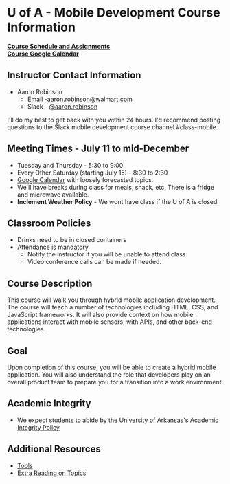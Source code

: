# U of A - Mobile Development Course Information
**[Course Schedule and Assignments](schedule.md)**<br/>
**[Course Google Calendar](https://calendar.google.com/calendar/embed?src=0tn5lnum7etp0codkk63df9gv8%40group.calendar.google.com&ctz=America/Chicago)**

## Instructor Contact Information
- Aaron Robinson 
  - Email -[aaron.robinson@walmart.com](aaron.robinson@walmart.com)  
  - Slack - [@aaron.robinson](https://ua-itreadiness.slack.com/team/aaron.robinson)  

I'll do my best to get back with you within 24 hours.  I'd recommend posting questions to the Slack mobile development course channel #class-mobile.

## Meeting Times - July 11 to mid-December
- Tuesday and Thursday - 5:30 to 9:00
- Every Other Saturday (starting July 15)  - 8:30 to 2:30
- [Google Calendar](https://calendar.google.com/calendar/embed?src=0tn5lnum7etp0codkk63df9gv8%40group.calendar.google.com&ctz=America/Chicago) with loosely forecasted topics.
- We'll have breaks during class for meals, snack, etc. There is a fridge and microwave available.
- **Inclement Weather Policy** - We wont have class if the U of A is closed.

## Classroom Policies
- Drinks need to be in closed containers
- Attendance is mandatory
  - Notify the instructor if you will be unable to attend class
  - Video conference calls can be made if needed.

## Course Description
This course will walk you through hybrid mobile application development. The course will teach a number of technologies including HTML, CSS, and JavaScript frameworks. It will also provide context on how mobile applications interact with mobile sensors, with APIs, and other back-end technologies.

## Goal
Upon completion of this course, you will be able to create a hybrid mobile application. You will also understand the role that developers play on an overall product team to prepare you for a transition into a work environment.

## Academic Integrity
- We expect students to abide by the [University of Arkansas's Academic Integrity Policy](http://honesty.uark.edu/policy/)

## Additional Resources
- [Tools](tools.md)
- [Extra Reading on Topics](topics.md)
